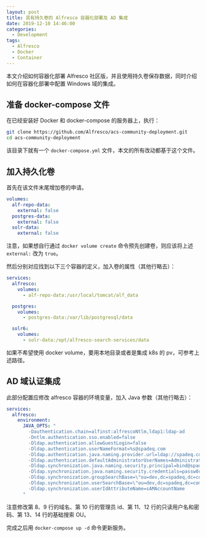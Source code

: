 ```yaml
---
layout: post
title: 具有持久卷的 Alfresco 容器化部署及 AD 集成
date: 2019-12-10 14:46:00
categories:
  - Development
tags:
  - Alfresco
  - Docker
  - Container
---
```


本文介绍如何容器化部署 Alfresco 社区版，并且使用持久卷保存数据，同时介绍如何在容器化部署中配置 Windows 域的集成。

## 准备 docker-compose 文件

在已经安装好 Docker 和 docker-compose 的服务器上，执行：

```bash
git clone https://github.com/Alfresco/acs-community-deployment.git
cd acs-community-deployment
```

该目录下就有一个 `docker-compose.yml` 文件，本文的所有改动都基于这个文件。

## 加入持久化卷

首先在该文件末尾增加卷的申请。

```yaml
volumes:
  alf-repo-data:
    external: false
  postgres-data:
    external: false
  solr-data:
    external: false
```

注意，如果想自行通过 `docker volume create` 命令预先创建卷，则应该将上述 `external:` 改为 `true`。

然后分别对应找到以下三个容器的定义，加入卷的属性（其他行略去）：

```yaml
services:
  alfresco:
    volumes:
      - alf-repo-data:/usr/local/tomcat/alf_data

  postgres:
    volumes:
      - postgres-data:/var/lib/postgresql/data

  solr6:
    volumes:
      - solr-data:/opt/alfresco-search-services/data
```

如果不希望使用 docker volume，要用本地目录或者是集成 k8s 的 pv，可参考上述路径。

## AD 域认证集成

此部分配置应修改 alfresco 容器的环境变量，加入 Java 参数（其他行略去）：

```yaml
services:
  alfresco:
    environment:
      JAVA_OPTS: "
        -Dauthentication.chain=alfinst:alfrescoNtlm,ldap1:ldap-ad
        -Dntlm.authentication.sso.enabled=false
        -Dldap.authentication.allowGuestLogin=false 
        -Dldap.authentication.userNameFormat=%s@spadeq.com
        -Dldap.authentication.java.naming.provider.url=ldap://spadeq.com:389
        -Dldap.authentication.defaultAdministratorUserNames=Administrator
        -Dldap.synchronization.java.naming.security.principal=bind@spadeq.com
        -Dldap.synchronization.java.naming.security.credentials=passw0rd
        -Dldap.synchronization.groupSearchBase=\"ou=dev,dc=spadeq,dc=com\"
        -Dldap.synchronization.userSearchBase=\"ou=dev,dc=spadeq,dc=com\"
        -Dldap.synchronization.userIdAttributeName=sAMAccountName
      "
```

注意修改第 8、9 行的域名、第 10 行的管理员 id、第 11、12 行的只读用户名和密码、第 13、14 行的基础搜索 OU。

完成之后用 `docker-compose up -d` 命令更新服务。
